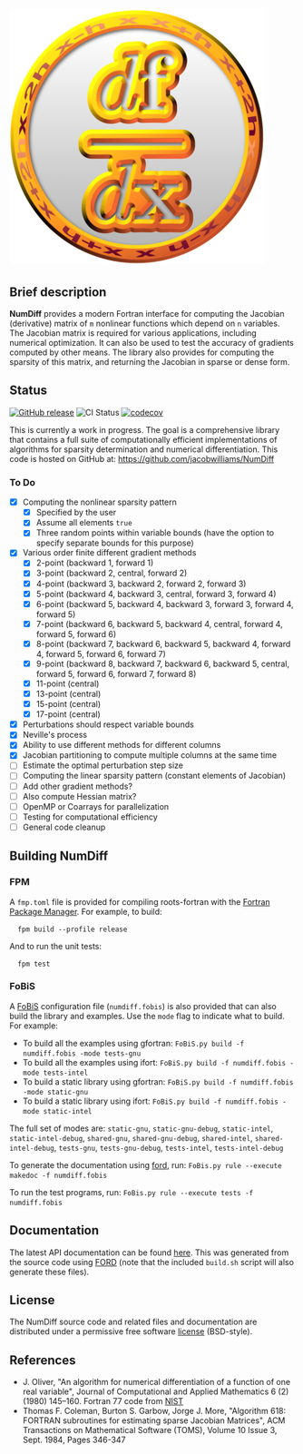 ![NumDiff](media/logo.png)
============

## Brief description

**NumDiff** provides a modern Fortran interface for computing the Jacobian (derivative) matrix of `m` nonlinear functions which depend on `n` variables. The Jacobian matrix is required for various applications, including numerical optimization. It can also be used to test the accuracy of gradients computed by other means. The library also provides for computing the sparsity of this matrix, and returning the Jacobian in sparse or dense form.

## Status

[![GitHub release](https://img.shields.io/github/release/jacobwilliams/NumDiff.svg?style=plastic)](https://github.com/jacobwilliams/NumDiff/releases/latest)
![CI Status](https://github.com/jacobwilliams/NumDiff/actions/workflows/CI.yml/badge.svg)
[![codecov](https://codecov.io/gh/jacobwilliams/NumDiff/branch/master/graph/badge.svg?token=43HK33CSMY)](https://codecov.io/gh/jacobwilliams/NumDiff)

This is currently a work in progress. The goal is a comprehensive library that contains a full suite of computationally efficient implementations of algorithms for sparsity determination and numerical differentiation. This code is hosted on GitHub at: https://github.com/jacobwilliams/NumDiff

### To Do

- [x] Computing the nonlinear sparsity pattern
  - [x] Specified by the user
  - [x] Assume all elements `true`
  - [x] Three random points within variable bounds (have the option to specify separate bounds for this purpose)
- [x] Various order finite different gradient methods
  - [x] 2-point (backward 1, forward 1)
  - [x] 3-point (backward 2, central, forward 2)
  - [x] 4-point (backward 3, backward 2, forward 2, forward 3)
  - [x] 5-point (backward 4, backward 3, central, forward 3, forward 4)
  - [x] 6-point (backward 5, backward 4, backward 3, forward 3, forward 4, forward 5)
  - [x] 7-point (backward 6, backward 5, backward 4, central, forward 4, forward 5, forward 6)
  - [x] 8-point (backward 7, backward 6, backward 5, backward 4, forward 4, forward 5, forward 6, forward 7)
  - [x] 9-point (backward 8, backward 7, backward 6, backward 5, central, forward 5, forward 6, forward 7, forward 8)
  - [x] 11-point (central)
  - [x] 13-point (central)
  - [x] 15-point (central)
  - [x] 17-point (central)
- [x] Perturbations should respect variable bounds
- [x] Neville's process
- [x] Ability to use different methods for different columns
- [x] Jacobian partitioning to compute multiple columns at the same time
- [ ] Estimate the optimal perturbation step size
- [ ] Computing the linear sparsity pattern (constant elements of Jacobian)
- [ ] Add other gradient methods?
- [ ] Also compute Hessian matrix?
- [ ] OpenMP or Coarrays for parallelization
- [ ] Testing for computational efficiency
- [ ] General code cleanup

## Building NumDiff

### FPM

A `fmp.toml` file is provided for compiling roots-fortran with the [Fortran Package Manager](https://github.com/fortran-lang/fpm). For example, to build:

```
  fpm build --profile release
```

And to run the unit tests:

```
  fpm test
```

### FoBiS

A [FoBiS](https://github.com/szaghi/FoBiS) configuration file (`numdiff.fobis`) is also provided that can also build the library and examples. Use the `mode` flag to indicate what to build. For example:

  * To build all the examples using gfortran: `FoBiS.py build -f numdiff.fobis -mode tests-gnu`
  * To build all the examples using ifort: `FoBiS.py build -f numdiff.fobis -mode tests-intel`
  * To build a static library using gfortran: `FoBiS.py build -f numdiff.fobis -mode static-gnu`
  * To build a static library using ifort: `FoBiS.py build -f numdiff.fobis -mode static-intel`

  The full set of modes are: `static-gnu`, `static-gnu-debug`, `static-intel`, `static-intel-debug`, `shared-gnu`, `shared-gnu-debug`, `shared-intel`, `shared-intel-debug`, `tests-gnu`, `tests-gnu-debug`, `tests-intel`, `tests-intel-debug`

  To generate the documentation using [ford](https://github.com/Fortran-FOSS-Programmers/ford), run: ```FoBis.py rule --execute makedoc -f numdiff.fobis```

  To run the test programs, run: ```FoBis.py rule --execute tests -f numdiff.fobis```

## Documentation

The latest API documentation can be found [here](http://jacobwilliams.github.io/NumDiff/). This was generated from the source code using [FORD](https://github.com/Fortran-FOSS-Programmers/ford) (note that the included `build.sh` script will also generate these files).

## License

The NumDiff source code and related files and documentation are distributed under a permissive free software [license](https://github.com/jacobwilliams/NumDiff/blob/master/LICENSE) (BSD-style).

## References

 * J. Oliver, "An algorithm for numerical differentiation of a function of one real variable", Journal of Computational and Applied Mathematics 6 (2) (1980) 145–160.  Fortran 77 code from [NIST](ftp://math.nist.gov/pub/repository/diff/src/DIFF)
 * Thomas F. Coleman, Burton S. Garbow, Jorge J. More, "Algorithm 618: FORTRAN subroutines for estimating sparse Jacobian Matrices", ACM Transactions on Mathematical Software (TOMS), Volume 10 Issue 3, Sept. 1984, Pages 346-347
